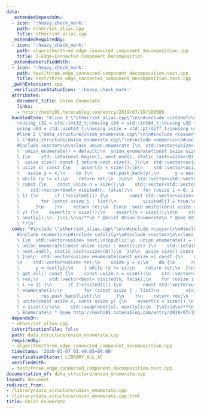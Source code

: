 ```yaml
---
data:
  _extendedDependsOn:
  - icon: ':heavy_check_mark:'
    path: other/int_alias.cpp
    title: other/int_alias.cpp
  _extendedRequiredBy:
  - icon: ':heavy_check_mark:'
    path: algorithm/three_edge_connected_component_decomposition.cpp
    title: 3-Edge-Connected Component Decomposition
  _extendedVerifiedWith:
  - icon: ':heavy_check_mark:'
    path: test/three_edge_connected_component_decomposition.test.cpp
    title: test/three_edge_connected_component_decomposition.test.cpp
  _pathExtension: cpp
  _verificationStatusIcon: ':heavy_check_mark:'
  attributes:
    document_title: Union Enumerate
    links:
    - http://noshi91.hatenablog.com/entry/2019/07/19/180606
  bundledCode: "#line 2 \"other/int_alias.cpp\"\n\n#include <cstddef>\n#include <cstdint>\n\
    \nusing i32 = std::int32_t;\nusing i64 = std::int64_t;\nusing u32 = std::uint32_t;\n\
    using u64 = std::uint64_t;\nusing isize = std::ptrdiff_t;\nusing usize = std::size_t;\n\
    #line 2 \"data_structure/union_enumerate.cpp\"\n\n#include <cassert>\n#line 5\
    \ \"data_structure/union_enumerate.cpp\"\n#include <numeric>\n#include <utility>\n\
    #include <vector>\n\nclass union_enumerate {\n  std::vector<usize> next;\n\npublic:\n\
    \  union_enumerate() = default;\n  union_enumerate(const usize size) : next(size)\
    \ {\n    std::iota(next.begin(), next.end(), static_cast<usize>(0));\n  }\n\n\
    \  usize size() const { return next.size(); }\n\n  std::vector<usize> enumerate(const\
    \ usize x) const {\n    assert(x < size());\n\n    std::vector<usize> ret;\n \
    \   usize y = x;\n    do {\n      ret.push_back(y);\n      y = next[y];\n    }\
    \ while (y != x);\n    return ret;\n  }\n\n  std::vector<std::vector<usize>> get_all()\
    \ const {\n    const usize n = size();\n    std::vector<std::vector<usize>> res;\n\
    \    std::vector<bool> visited(n, false);\n    for (usize i = 0; i != n; i +=\
    \ 1) {\n      if (!visited[i]) {\n        const std::vector<usize> list = enumerate(i);\n\
    \        for (const usize j : list)\n          visited[j] = true;\n        res.push_back(list);\n\
    \      }\n    }\n    return res;\n  }\n\n  void unite(const usize x, const usize\
    \ y) {\n    assert(x < size());\n    assert(y < size());\n\n    std::swap(next[x],\
    \ next[y]);\n  }\n};\n\n/**\n * @brief Union Enumerate\n * @see http://noshi91.hatenablog.com/entry/2019/07/19/180606\n\
    \ */\n"
  code: "#include \"other/int_alias.cpp\"\n\n#include <cassert>\n#include <cstddef>\n\
    #include <numeric>\n#include <utility>\n#include <vector>\n\nclass union_enumerate\
    \ {\n  std::vector<usize> next;\n\npublic:\n  union_enumerate() = default;\n \
    \ union_enumerate(const usize size) : next(size) {\n    std::iota(next.begin(),\
    \ next.end(), static_cast<usize>(0));\n  }\n\n  usize size() const { return next.size();\
    \ }\n\n  std::vector<usize> enumerate(const usize x) const {\n    assert(x < size());\n\
    \n    std::vector<usize> ret;\n    usize y = x;\n    do {\n      ret.push_back(y);\n\
    \      y = next[y];\n    } while (y != x);\n    return ret;\n  }\n\n  std::vector<std::vector<usize>>\
    \ get_all() const {\n    const usize n = size();\n    std::vector<std::vector<usize>>\
    \ res;\n    std::vector<bool> visited(n, false);\n    for (usize i = 0; i != n;\
    \ i += 1) {\n      if (!visited[i]) {\n        const std::vector<usize> list =\
    \ enumerate(i);\n        for (const usize j : list)\n          visited[j] = true;\n\
    \        res.push_back(list);\n      }\n    }\n    return res;\n  }\n\n  void\
    \ unite(const usize x, const usize y) {\n    assert(x < size());\n    assert(y\
    \ < size());\n\n    std::swap(next[x], next[y]);\n  }\n};\n\n/**\n * @brief Union\
    \ Enumerate\n * @see http://noshi91.hatenablog.com/entry/2019/07/19/180606\n */\n"
  dependsOn:
  - other/int_alias.cpp
  isVerificationFile: false
  path: data_structure/union_enumerate.cpp
  requiredBy:
  - algorithm/three_edge_connected_component_decomposition.cpp
  timestamp: '2020-03-07 01:49:05+09:00'
  verificationStatus: LIBRARY_ALL_AC
  verifiedWith:
  - test/three_edge_connected_component_decomposition.test.cpp
documentation_of: data_structure/union_enumerate.cpp
layout: document
redirect_from:
- /library/data_structure/union_enumerate.cpp
- /library/data_structure/union_enumerate.cpp.html
title: Union Enumerate
---
```

